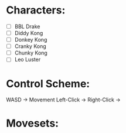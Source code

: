 # Characters:
- [ ] BBL Drake
- [ ] Diddy Kong
- [ ] Donkey Kong
- [ ] Cranky Kong 
- [ ] Chunky Kong 
- [ ] Leo Luster

# Control Scheme:
WASD -> Movement
Left-Click ->
Right-Click ->

# Movesets:
